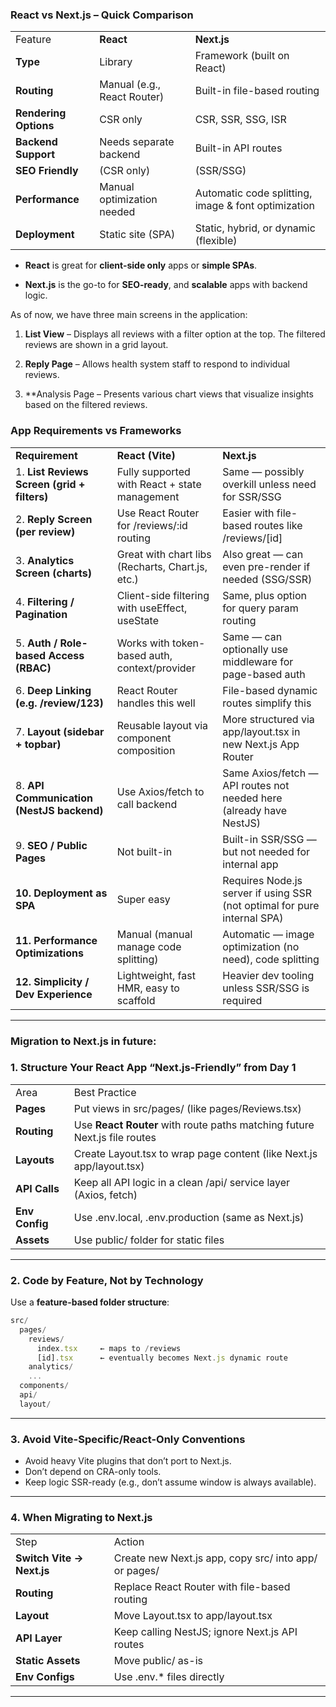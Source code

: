 

### React vs Next.js – Quick Comparison

|   |   |   |
|---|---|---|
|Feature|**React**|**Next.js**|
|**Type**|Library|Framework (built on React)|
|**Routing**|Manual (e.g., React Router)|Built-in file-based routing|
|**Rendering Options**|CSR only|CSR, SSR, SSG, ISR|
|**Backend Support**|Needs separate backend|Built-in API routes|
|**SEO Friendly**|(CSR only)|(SSR/SSG)|
|**Performance**|Manual optimization needed|Automatic code splitting, image & font optimization|
|**Deployment**|Static site (SPA)|Static, hybrid, or dynamic (flexible)|

- **React** is great for **client-side only** apps or **simple SPAs**.
    
- **Next.js** is the go-to for **SEO-ready**, and **scalable** apps with backend logic.
    

As of now, we have three main screens in the application:

1. **List View** – Displays all reviews with a filter option at the top. The filtered reviews are shown in a grid layout.
    
2. **Reply Page** – Allows health system staff to respond to individual reviews.
    
3. **Analysis Page – Presents various chart views that visualize insights based on the filtered reviews.
    

### App Requirements vs Frameworks

|                                             |                                                  |                                                                          |
| ------------------------------------------- | ------------------------------------------------ | ------------------------------------------------------------------------ |
| **Requirement**                             | **React (Vite)**                                 | **Next.js**                                                              |
| 1. **List Reviews Screen (grid + filters)** | Fully supported with React + state management    | Same — possibly overkill unless need for SSR/SSG                         |
| 2. **Reply Screen (per review)**            | Use React Router for /reviews/:id routing        | Easier with file-based routes like /reviews/[id]                         |
| 3. **Analytics Screen (charts)**            | Great with chart libs (Recharts, Chart.js, etc.) | Also great — can even pre-render if needed (SSG/SSR)                     |
| 4. **Filtering / Pagination**               | Client-side filtering with useEffect, useState   | Same, plus option for query param routing                                |
| 5. **Auth / Role-based Access (RBAC)**      | Works with token-based auth, context/provider    | Same — can optionally use middleware for page-based auth                 |
| 6. **Deep Linking (e.g. /review/123)**      | React Router handles this well                   | File-based dynamic routes simplify this                                  |
| 7. **Layout (sidebar + topbar)**            | Reusable layout via component composition        | More structured via app/layout.tsx in new Next.js App Router             |
| 8. **API Communication (NestJS backend)**   | Use Axios/fetch to call backend                  | Same Axios/fetch — API routes not needed here (already have NestJS)      |
| 9. **SEO / Public Pages**                   | Not built-in                                     | Built-in SSR/SSG — but not needed for internal app                       |
| **10. Deployment as SPA**                   | Super easy                                       | Requires Node.js server if using SSR (not optimal for pure internal SPA) |
| **11. Performance Optimizations**           | Manual (manual manage code splitting)            | Automatic — image optimization (no need), code splitting                 |
| **12. Simplicity / Dev Experience**         | Lightweight, fast HMR, easy to scaffold          | Heavier dev tooling unless SSR/SSG is required                           |

---

### Migration to Next.js in future:

### 1. **Structure Your React App “Next.js-Friendly” from Day 1**

|   |   |
|---|---|
|Area|Best Practice|
|**Pages**|Put views in src/pages/ (like pages/Reviews.tsx)|
|**Routing**|Use **React Router** with route paths matching future Next.js file routes|
|**Layouts**|Create Layout.tsx to wrap page content (like Next.js app/layout.tsx)|
|**API Calls**|Keep all API logic in a clean /api/ service layer (Axios, fetch)|
|**Env Config**|Use .env.local, .env.production (same as Next.js)|
|**Assets**|Use public/ folder for static files|

---

### 2. **Code by Feature, Not by Technology**

Use a **feature-based folder structure**:

```js
src/
  pages/
    reviews/
      index.tsx     ← maps to /reviews
      [id].tsx      ← eventually becomes Next.js dynamic route
    analytics/
    ...
  components/
  api/
  layout/
```

---

### 3. **Avoid Vite-Specific/React-Only Conventions**

- Avoid heavy Vite plugins that don’t port to Next.js.
- Don’t depend on CRA-only tools.
- Keep logic SSR-ready (e.g., don’t assume window is always available).


---

### 4. **When Migrating to Next.js**

|   |   |
|---|---|
|Step|Action|
|**Switch Vite → Next.js**|Create new Next.js app, copy src/ into app/ or pages/|
|**Routing**|Replace React Router with file-based routing|
|**Layout**|Move Layout.tsx to app/layout.tsx|
|**API Layer**|Keep calling NestJS; ignore Next.js API routes|
|**Static Assets**|Move public/ as-is|
|**Env Configs**|Use .env.* files directly|

---
